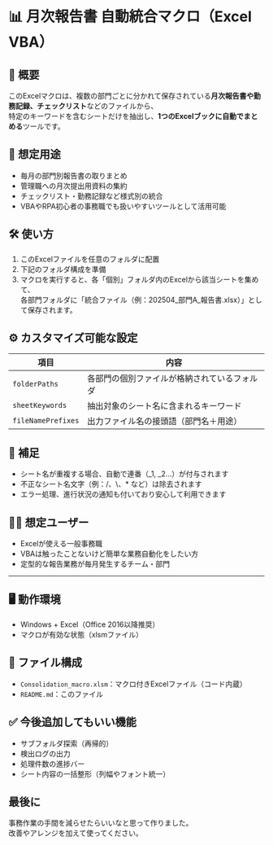 # 📊 月次報告書 自動統合マクロ（Excel VBA）

## 📌 概要

このExcelマクロは、複数の部門ごとに分かれて保存されている**月次報告書や勤務記録、チェックリスト**などのファイルから、  
特定のキーワードを含むシートだけを抽出し、**1つのExcelブックに自動でまとめる**ツールです。


## 🧾 想定用途

- 毎月の部門別報告書の取りまとめ  
- 管理職への月次提出用資料の集約  
- チェックリスト・勤務記録など様式別の統合  
- VBAやRPA初心者の事務職でも扱いやすいツールとして活用可能  



## 🛠️ 使い方

1. このExcelファイルを任意のフォルダに配置  
2. 下記のフォルダ構成を準備  
3. マクロを実行すると、各「個別」フォルダ内のExcelから該当シートを集めて、  
各部門フォルダに「統合ファイル（例：202504_部門A_報告書.xlsx）」として保存されます。



## ⚙️ カスタマイズ可能な設定

| 項目             | 内容                                           |
|------------------|------------------------------------------------|
| `folderPaths`    | 各部門の個別ファイルが格納されているフォルダ |
| `sheetKeywords`  | 抽出対象のシート名に含まれるキーワード        |
| `fileNamePrefixes` | 出力ファイル名の接頭語（部門名＋用途）     |



## 💬 補足

- シート名が重複する場合、自動で連番（_1, _2...）が付与されます  
- 不正なシート名文字（例：/、\\、* など）は除去されます  
- エラー処理、進行状況の通知も付いており安心して利用できます  



## 🧑‍💼 想定ユーザー

- Excelが使える一般事務職
- VBAは触ったことないけど簡単な業務自動化をしたい方
- 定型的な報告業務が毎月発生するチーム・部門

---

## 🖥️ 動作環境

- Windows + Excel（Office 2016以降推奨）
- マクロが有効な状態（xlsmファイル）



## 📂 ファイル構成

- `Consolidation_macro.xlsm`：マクロ付きExcelファイル（コード内蔵）
- `README.md`：このファイル



## ✅ 今後追加してもいい機能

- サブフォルダ探索（再帰的）
- 検出ログの出力
- 処理件数の進捗バー
- シート内容の一括整形（列幅やフォント統一）



## 最後に

事務作業の手間を減らせたらいいなと思って作りました。  
改善やアレンジを加えて使ってください。
